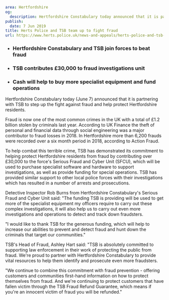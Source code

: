 ```yaml
area: Hertfordshire
og:
  description: Hertfordshire Constabulary today announced that it is partnering with TSB to step up the fight against fraud and help protect Hertfordshire residents.
publish:
  date: 7 Jun 2019
title: Herts Police and TSB team up to fight fraud
url: https://www.herts.police.uk/news-and-appeals/herts-police-and-tsb-team-up-to-fight-fraud-0249
```

* ### Hertfordshire Constabulary and TSB join forces to beat fraud

 * ### TSB contributes £30,000 to fraud investigations unit

 * ### Cash will help to buy more specialist equipment and fund operations

Hertfordshire Constabulary today (June 7) announced that it is partnering with TSB to step up the fight against fraud and help protect Hertfordshire residents.

Fraud is now one of the most common crimes in the UK with a total of £1.2 billion stolen by criminals last year. According to UK Finance the theft of personal and financial data through social engineering was a major contributor to fraud losses in 2018. In Hertfordshire more than 6,200 frauds were recorded over a six month period in 2018, according to Action Fraud.

To help combat this terrible crime, TSB has demonstrated its commitment to helping protect Hertfordshire residents from fraud by contributing over £30,000 to the force's Serious Fraud and Cyber Unit (SFCU), which will be used to purchase specialist software and hardware to support investigations, as well as provide funding for special operations. TSB has provided similar support to other local police forces with their investigations which has resulted in a number of arrests and prosecutions.

Detective Inspector Rob Burns from Hertfordshire Constabulary's Serious Fraud and Cyber Unit said: "The funding TSB is providing will be used to get more of the specialist equipment my officers require to carry out these complex investigations, it will also help us to carry out even more investigations and operations to detect and track down fraudsters.

"I would like to thank TSB for the generous funding, which will help to increase our abilities to prevent and detect fraud and hunt down the criminals that target our communities."

TSB's Head of Fraud, Ashley Hart said: "TSB is absolutely committed to supporting law enforcement in their work of protecting the public from fraud. We're proud to partner with Hertfordshire Constabulary to provide vital resources to help them identify and prosecute even more fraudsters.

"We continue to combine this commitment with fraud prevention - offering customers and communities first-hand information on how to protect themselves from fraud. And we're continuing to protect customers that have fallen victim through the TSB Fraud Refund Guarantee, which means if you're an innocent victim of fraud you will be refunded."
